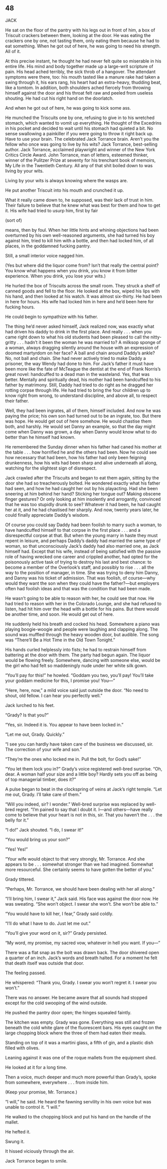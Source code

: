 ## 48

JACK

He sat on the floor of the pantry with his legs out in front of him, a box of Triscuit crackers between them, looking at the door. He was eating the crackers one by one, not tasting them, only eating them because he had to eat something. When he got out of here, he was going to need his strength. All of it.

At this precise instant, he thought he had never felt quite so miserable in his entire life. His mind and body together made up a large-writ scripture of pain. His head ached terribly, the sick throb of a hangover. The attendant symptoms were there, too: his mouth tasted like a manure rake had taken a swing through it, his ears rang, his heart had an extra-heavy, thudding beat, like a tomtom. In addition, both shoulders ached fiercely from throwing himself against the door and his throat felt raw and peeled from useless shouting. He had cut his right hand on the doorlatch.

And when he got out of here, he was going to kick some ass.

He munched the Triscuits one by one, refusing to give in to his wretched stomach, which wanted to vomit up everything. He thought of the Excedrins in his pocket and decided to wait until his stomach had quieted a bit. No sense swallowing a painkiller if you were going to throw it right back up. Have to use your brain. The celebrated Jack Torrance brain. Aren’t you the fellow who once was going to live by his wits? Jack Torrance, best-selling author. Jack Torrance, acclaimed playwright and winner of the New York Critics Circle Award. John Torrance, man of letters, esteemed thinker, winner of the Pulitzer Prize at seventy for his trenchant book of memoirs, My Life in the Twentieth Century. All any of that shit boiled down to was living by your wits.

Living by your wits is always knowing where the wasps are.

He put another Triscuit into his mouth and crunched it up.

What it really came down to, he supposed, was their lack of trust in him. Their failure to believe that he knew what was best for them and how to get it. His wife had tried to usurp him, first by fair

(sort of)

means, then by foul. When her little hints and whining objections had been overturned by his own well-reasoned arguments, she had turned his boy against him, tried to kill him with a bottle, and then had locked him, of all places, in the goddamned fucking pantry.

Still, a small interior voice nagged him.

(Yes but where did the liquor come from? Isn’t that really the central point? You know what happens when you drink, you know it from bitter experience. When you drink, you lose your wits.)

He hurled the box of Triscuits across the small room. They struck a shelf of canned goods and fell to the floor. He looked at the box, wiped his lips with his hand, and then looked at his watch. It was almost six-thirty. He had been in here for hours. His wife had locked him in here and he’d been here for fucking hours.

He could begin to sympathize with his father.

The thing he’d never asked himself, Jack realized now, was exactly what had driven his daddy to drink in the first place. And really . . . when you came right down to what his old students had been pleased to call the nitty-gritty . . . hadn’t it been the woman he was married to? A milksop sponge of a woman, always dragging silently around the house with an expression of doomed martyrdom on her face? A ball and chain around Daddy’s ankle? No, not ball and chain. She had never actively tried to make Daddy a prisoner, the way Wendy had done to him. For Jack’s father it must have been more like the fate of McTeague the dentist at the end of Frank Norris’s great novel: handcuffed to a dead man in the wasteland. Yes, that was better. Mentally and spiritually dead, his mother had been handcuffed to his father by matrimony. Still, Daddy had tried to do right as he dragged her rotting corpse through life. He had tried to bring the four children up to know right from wrong, to understand discipline, and above all, to respect their father.

Well, they had been ingrates, all of them, himself included. And now he was paying the price; his own son had turned out to be an ingrate, too. But there was hope. He would get out of here somehow. He would chastise them both, and harshly. He would set Danny an example, so that the day might come when Danny was grown, a day when Danny would know what to do better than he himself had known.

He remembered the Sunday dinner when his father had caned his mother at the table . . . how horrified he and the others had been. Now he could see how necessary that had been, how his father had only been feigning drunkenness, how his wits had been sharp and alive underneath all along, watching for the slightest sign of disrespect.

Jack crawled after the Triscuits and began to eat them again, sitting by the door she had so treacherously bolted. He wondered exactly what his father had seen, and how he had caught her out by his playacting. Had she been sneering at him behind her hand? Sticking her tongue out? Making obscene finger gestures? Or only looking at him insolently and arrogantly, convinced that he was too stupidly drunk to see? Whatever it had been, he had caught her at it, and he had chastised her sharply. And now, twenty years later, he could finally appreciate Daddy’s wisdom.

Of course you could say Daddy had been foolish to marry such a woman, to have handcuffed himself to that corpse in the first place . . . and a disrespectful corpse at that. But when the young marry in haste they must repent in leisure, and perhaps Daddy’s daddy had married the same type of woman, so that unconsciously Jack’s daddy had also married one, as Jack himself had. Except that his wife, instead of being satisfied with the passive role of having wrecked one career and crippled another, had opted for the poisonously active task of trying to destroy his last and best chance: to become a member of the Overlook’s staff, and possibly to rise . . . all the way to the position of manager, in time. She was trying to deny him Danny, and Danny was his ticket of admission. That was foolish, of course—why would they want the son when they could have the father?—but employers often had foolish ideas and that was the condition that had been made.

He wasn’t going to be able to reason with her, he could see that now. He had tried to reason with her in the Colorado Lounge, and she had refused to listen, had hit him over the head with a bottle for his pains. But there would be another time, and soon. He would get out of here.

He suddenly held his breath and cocked his head. Somewhere a piano was playing boogie-woogie and people were laughing and clapping along. The sound was muffled through the heavy wooden door, but audible. The song was “There’ll Be a Hot Time in the Old Town Tonight.”

His hands curled helplessly into fists; he had to restrain himself from battering at the door with them. The party had begun again. The liquor would be flowing freely. Somewhere, dancing with someone else, would be the girl who had felt so maddeningly nude under her white silk gown.

“You’ll pay for this!” he howled. “Goddam you two, you’ll pay! You’ll take your goddam medicine for this, I promise you! You—”

“Here, here, now,” a mild voice said just outside the door. “No need to shout, old fellow. I can hear you perfectly well.”

Jack lurched to his feet.

“Grady? Is that you?”

“Yes, sir. Indeed it is. You appear to have been locked in.”

“Let me out, Grady. Quickly.”

“I see you can hardly have taken care of the business we discussed, sir. The correction of your wife and son.”

“They’re the ones who locked me in. Pull the bolt, for God’s sake!”

“You let them lock you in?” Grady’s voice registered well-bred surprise. “Oh, dear. A woman half your size and a little boy? Hardly sets you off as being of top managerial timber, does it?”

A pulse began to beat in the clockspring of veins at Jack’s right temple. “Let me out, Grady. I’ll take care of them.”

“Will you indeed, sir? I wonder.” Well-bred surprise was replaced by well-bred regret. “I’m pained to say that I doubt it. I—and others—have really come to believe that your heart is not in this, sir. That you haven’t the . . . the belly for it.”

“I do!” Jack shouted. “I do, I swear it!”

“You would bring us your son?”

“Yes! Yes!”

“Your wife would object to that very strongly, Mr. Torrance. And she appears to be . . . somewhat stronger than we had imagined. Somewhat more resourceful. She certainly seems to have gotten the better of you.”

Grady tittered.

“Perhaps, Mr. Torrance, we should have been dealing with her all along.”

“I’ll bring him, I swear it,” Jack said. His face was against the door now. He was sweating. “She won’t object. I swear she won’t. She won’t be able to.”

“You would have to kill her, I fear,” Grady said coldly.

“I’ll do what I have to do. Just let me out.”

“You’ll give your word on it, sir?” Grady persisted.

“My word, my promise, my sacred vow, whatever in hell you want. If you—”

There was a flat snap as the bolt was drawn back. The door shivered open a quarter of an inch. Jack’s words and breath halted. For a moment he felt that death itself was outside that door.

The feeling passed.

He whispered: “Thank you, Grady. I swear you won’t regret it. I swear you won’t.”

There was no answer. He became aware that all sounds had stopped except for the cold swooping of the wind outside.

He pushed the pantry door open; the hinges squealed faintly.

The kitchen was empty. Grady was gone. Everything was still and frozen beneath the cold white glare of the fluorescent bars. His eyes caught on the large chopping block where the three of them had eaten their meals.

Standing on top of it was a martini glass, a fifth of gin, and a plastic dish filled with olives.

Leaning against it was one of the roque mallets from the equipment shed.

He looked at it for a long time.

Then a voice, much deeper and much more powerful than Grady’s, spoke from somewhere, everywhere . . . from inside him.

(Keep your promise, Mr. Torrance.)

“I will,” he said. He heard the fawning servility in his own voice but was unable to control it. “I will.”

He walked to the chopping block and put his hand on the handle of the mallet.

He hefted it.

Swung it.

It hissed viciously through the air.

Jack Torrance began to smile.





